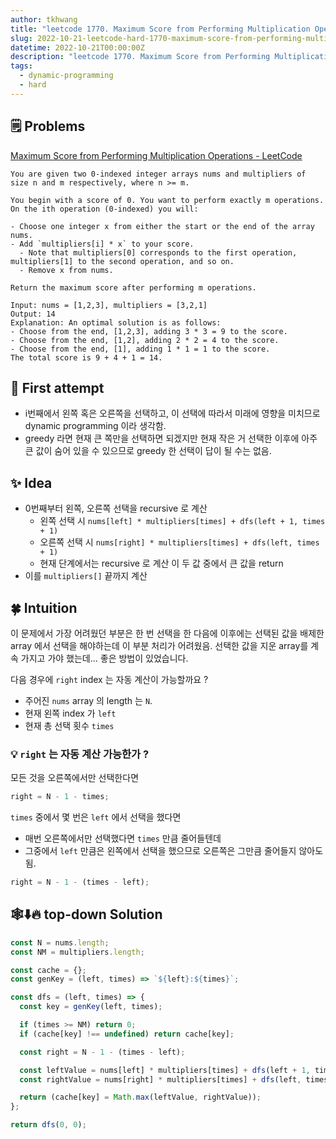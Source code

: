 ```yaml
---
author: tkhwang
title: "leetcode 1770. Maximum Score from Performing Multiplication Operations | hard | dynamic-programming"
slug: 2022-10-21-leetcode-hard-1770-maximum-score-from-performing-multiplication-operations
datetime: 2022-10-21T00:00:00Z
description: "leetcode 1770. Maximum Score from Performing Multiplication Operations | javascript | hard | dynamic-programming"
tags:
  - dynamic-programming
  - hard
---
```


## 🗒️ Problems

[Maximum Score from Performing Multiplication Operations - LeetCode](https://leetcode.com/problems/maximum-score-from-performing-multiplication-operations/)

```
You are given two 0-indexed integer arrays nums and multipliers of size n and m respectively, where n >= m.

You begin with a score of 0. You want to perform exactly m operations. On the ith operation (0-indexed) you will:

- Choose one integer x from either the start or the end of the array nums.
- Add `multipliers[i] * x` to your score.
  - Note that multipliers[0] corresponds to the first operation, multipliers[1] to the second operation, and so on.
  - Remove x from nums.

Return the maximum score after performing m operations.
```

```
Input: nums = [1,2,3], multipliers = [3,2,1]
Output: 14
Explanation: An optimal solution is as follows:
- Choose from the end, [1,2,3], adding 3 * 3 = 9 to the score.
- Choose from the end, [1,2], adding 2 * 2 = 4 to the score.
- Choose from the end, [1], adding 1 * 1 = 1 to the score.
The total score is 9 + 4 + 1 = 14.
```

## 🤔 First attempt

- i번째에서 왼쪽 혹은 오른쪽을 선택하고, 이 선택에 따라서 미래에 영향을 미치므로 dynamic programming 이라 생각함.
- greedy 라면 현재 큰 쪽만을 선택하면 되겠지만 현재 작은 거 선택한 이후에 아주 큰 값이 숨어 있을 수 있으므로 greedy 한 선택이 답이 될 수는 없음.

## ✨ Idea

- 0번째부터 왼쪽, 오른쪽 선택을 recursive 로 계산
  - 왼쪽 선택 시 `nums[left] * multipliers[times] + dfs(left + 1, times + 1)`
  - 오른쪽 선택 시 `nums[right] * multipliers[times] + dfs(left, times + 1)`
  - 현재 단계에서는 recursive 로 계산 이 두 값 중에서 큰 값을 return
- 이를 `multipliers[]` 끝까지 계산

## 🍀 Intuition

이 문제에서 가장 어려웠던 부분은 한 번 선택을 한 다음에 이후에는 선택된 값을 배제한 array 에서 선택을 해야하는데 이 부분 처리가 어려웠음. 선택한 값을 지운 array를 계속 가지고 가야 했는데... 좋은 방법이 있었습니다.

다음 경우에 `right` index 는 자동 계산이 가능할까요 ?

- 주어진 `nums` array 의 length 는 `N`.
- 현재 왼쪽 index 가 `left`
- 현재 총 선택 횟수 `times`

### 💡 `right` 는 자동 계산 가능한가 ?

모든 것을 오른쪽에서만 선택한다면

```javascript
right = N - 1 - times;
```

`times` 중에서 몇 번은 `left` 에서 선택을 했다면

- 매번 오른쪽에서만 선택했다면 `times` 만큼 줄어들텐데
- 그중에서 `left` 만큼은 왼쪽에서 선택을 했으므로 오른쪽은 그만큼 줄어들지 않아도 됨.

```javascript
right = N - 1 - (times - left);
```

## 🕸️⬇️🔥 top-down Solution

```javascript
const N = nums.length;
const NM = multipliers.length;

const cache = {};
const genKey = (left, times) => `${left}:${times}`;

const dfs = (left, times) => {
  const key = genKey(left, times);

  if (times >= NM) return 0;
  if (cache[key] !== undefined) return cache[key];

  const right = N - 1 - (times - left);

  const leftValue = nums[left] * multipliers[times] + dfs(left + 1, times + 1);
  const rightValue = nums[right] * multipliers[times] + dfs(left, times + 1);

  return (cache[key] = Math.max(leftValue, rightValue));
};

return dfs(0, 0);
```
